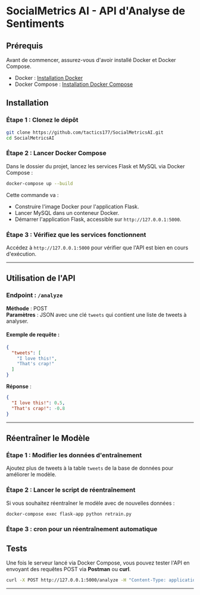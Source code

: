 # SocialMetrics AI - API d'Analyse de Sentiments

## Prérequis

Avant de commencer, assurez-vous d'avoir installé Docker et Docker Compose.

- Docker : [Installation Docker](https://www.docker.com/get-started)
- Docker Compose : [Installation Docker Compose](https://docs.docker.com/compose/install/)

## Installation

### Étape 1 : Clonez le dépôt
```bash
git clone https://github.com/tactics177/SocialMetricsAI.git
cd SocialMetricsAI
```

### Étape 2 : Lancer Docker Compose
Dans le dossier du projet, lancez les services Flask et MySQL via Docker Compose :
```bash
docker-compose up --build
```

Cette commande va :
- Construire l'image Docker pour l'application Flask.
- Lancer MySQL dans un conteneur Docker.
- Démarrer l'application Flask, accessible sur `http://127.0.0.1:5000`.

### Étape 3 : Vérifiez que les services fonctionnent
Accédez à `http://127.0.0.1:5000` pour vérifier que l'API est bien en cours d'exécution.

---

## Utilisation de l'API

### Endpoint : `/analyze`

**Méthode** : POST  
**Paramètres** : JSON avec une clé `tweets` qui contient une liste de tweets à analyser.

#### Exemple de requête :
```json
{
  "tweets": [
    "I love this!",
    "That's crap!"
  ]
}
```

**Réponse** :
```json
{
  "I love this!": 0.5,
  "That's crap!": -0.8
}
```

---

## Réentraîner le Modèle

### Étape 1 : Modifier les données d'entraînement
Ajoutez plus de tweets à la table `tweets` de la base de données pour améliorer le modèle.

### Étape 2 : Lancer le script de réentraînement
Si vous souhaitez réentraîner le modèle avec de nouvelles données :
```bash
docker-compose exec flask-app python retrain.py
```

### Étape 3 : cron pour un réentraînement automatique 


## Tests

Une fois le serveur lancé via Docker Compose, vous pouvez tester l'API en envoyant des requêtes POST via **Postman** ou **curl**.

```bash
curl -X POST http://127.0.0.1:5000/analyze -H "Content-Type: application/json" -d '{"tweets": ["I love this!", "That's crap!"]}'
```

---
